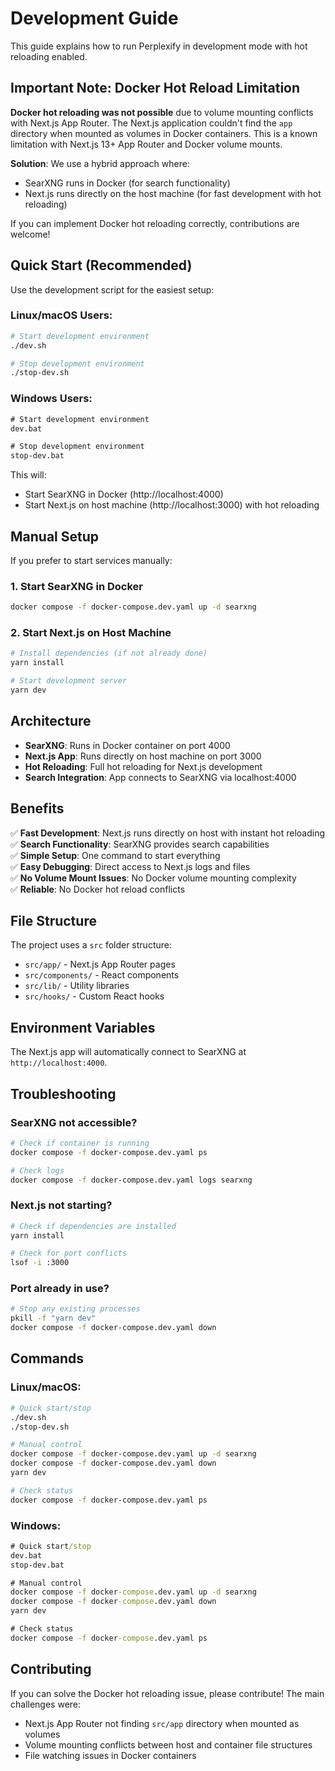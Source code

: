 # Development Guide

This guide explains how to run Perplexify in development mode with hot reloading enabled.

## Important Note: Docker Hot Reload Limitation

**Docker hot reloading was not possible** due to volume mounting conflicts with Next.js App Router. The Next.js application couldn't find the `app` directory when mounted as volumes in Docker containers. This is a known limitation with Next.js 13+ App Router and Docker volume mounts.

**Solution**: We use a hybrid approach where:
- SearXNG runs in Docker (for search functionality)
- Next.js runs directly on the host machine (for fast development with hot reloading)

If you can implement Docker hot reloading correctly, contributions are welcome!

## Quick Start (Recommended)

Use the development script for the easiest setup:

### Linux/macOS Users:
```bash
# Start development environment
./dev.sh

# Stop development environment
./stop-dev.sh
```

### Windows Users:
```cmd
# Start development environment
dev.bat

# Stop development environment
stop-dev.bat
```

This will:
- Start SearXNG in Docker (http://localhost:4000)
- Start Next.js on host machine (http://localhost:3000) with hot reloading

## Manual Setup

If you prefer to start services manually:

### 1. Start SearXNG in Docker
```bash
docker compose -f docker-compose.dev.yaml up -d searxng
```

### 2. Start Next.js on Host Machine
```bash
# Install dependencies (if not already done)
yarn install

# Start development server
yarn dev
```

## Architecture

- **SearXNG**: Runs in Docker container on port 4000
- **Next.js App**: Runs directly on host machine on port 3000
- **Hot Reloading**: Full hot reloading for Next.js development
- **Search Integration**: App connects to SearXNG via localhost:4000

## Benefits

✅ **Fast Development**: Next.js runs directly on host with instant hot reloading  
✅ **Search Functionality**: SearXNG provides search capabilities  
✅ **Simple Setup**: One command to start everything  
✅ **Easy Debugging**: Direct access to Next.js logs and files  
✅ **No Volume Mount Issues**: No Docker volume mounting complexity  
✅ **Reliable**: No Docker hot reload conflicts  

## File Structure

The project uses a `src` folder structure:
- `src/app/` - Next.js App Router pages
- `src/components/` - React components
- `src/lib/` - Utility libraries
- `src/hooks/` - Custom React hooks

## Environment Variables

The Next.js app will automatically connect to SearXNG at `http://localhost:4000`.

## Troubleshooting

### SearXNG not accessible?
```bash
# Check if container is running
docker compose -f docker-compose.dev.yaml ps

# Check logs
docker compose -f docker-compose.dev.yaml logs searxng
```

### Next.js not starting?
```bash
# Check if dependencies are installed
yarn install

# Check for port conflicts
lsof -i :3000
```

### Port already in use?
```bash
# Stop any existing processes
pkill -f "yarn dev"
docker compose -f docker-compose.dev.yaml down
```

## Commands

### Linux/macOS:
```bash
# Quick start/stop
./dev.sh
./stop-dev.sh

# Manual control
docker compose -f docker-compose.dev.yaml up -d searxng
docker compose -f docker-compose.dev.yaml down
yarn dev

# Check status
docker compose -f docker-compose.dev.yaml ps
```

### Windows:
```cmd
# Quick start/stop
dev.bat
stop-dev.bat

# Manual control
docker compose -f docker-compose.dev.yaml up -d searxng
docker compose -f docker-compose.dev.yaml down
yarn dev

# Check status
docker compose -f docker-compose.dev.yaml ps
```

## Contributing

If you can solve the Docker hot reloading issue, please contribute! The main challenges were:
- Next.js App Router not finding `src/app` directory when mounted as volumes
- Volume mounting conflicts between host and container file structures
- File watching issues in Docker containers 